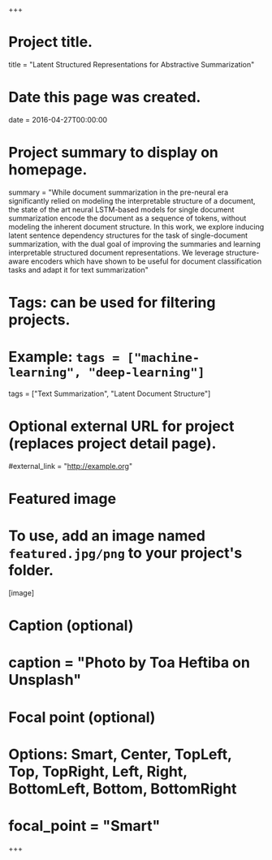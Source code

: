 +++
# Project title.
title = "Latent Structured Representations for Abstractive Summarization"

# Date this page was created.
date = 2016-04-27T00:00:00

# Project summary to display on homepage.
summary = "While document summarization in the pre-neural era significantly relied on modeling the interpretable structure of a document, the state of the art neural LSTM-based models for single document summarization encode the document as a sequence of tokens, without modeling the inherent document structure. In this work, we explore inducing latent sentence dependency structures for the task of single-document summarization, with the dual goal of improving the summaries and learning interpretable structured document representations. We leverage structure-aware encoders which have shown to be useful for document classification tasks and adapt it for text summarization"

# Tags: can be used for filtering projects.
# Example: `tags = ["machine-learning", "deep-learning"]`
tags = ["Text Summarization", "Latent Document Structure"]

# Optional external URL for project (replaces project detail page).
#external_link = "http://example.org"

# Featured image
# To use, add an image named `featured.jpg/png` to your project's folder. 
[image]
  # Caption (optional)
#  caption = "Photo by Toa Heftiba on Unsplash"

  # Focal point (optional)
  # Options: Smart, Center, TopLeft, Top, TopRight, Left, Right, BottomLeft, Bottom, BottomRight
#  focal_point = "Smart"
+++
